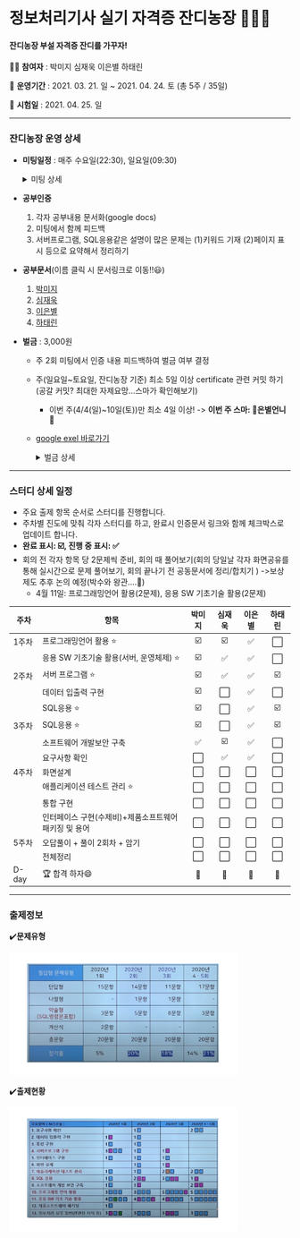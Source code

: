 # 정보처리기사 실기 자격증 잔디농장 👨‍🌾🌿

#### 잔디농장 부설 자격증 잔디를 가꾸자! 



:woman_student: **참여자** : 박미지 심재욱 이은별 하태린 

:date: **운영기간** : 2021. 03. 21. 일 ~ 2021. 04. 24. 토 (총 5주 / 35일)

:school: **시험일** : 2021. 04. 25. 일

---


### 잔디농장 운영 상세

* **미팅일정** : 매주 수요일(22:30), 일요일(09:30)

  <details> <summary>미팅 상세</summary> <div markdown="1">  
  [3/28(일)]
      - 회의불참예정 4/4(일) 재욱
  	- 진도 조정</div> </details>

* **공부인증**
  
  1. 각자 공부내용 문서화(google docs)
  2. 미팅에서 함께 피드백
  3. 서버프로그램, SQL응용같은 설명이 많은 문제는 (1)키워드 기재 (2)페이지 표시 등으로 요약해서 정리하기
  
* **공부문서**(이름 클릭 시 문서링크로 이동!!:smiley:)
  1. [박미지](https://github.com/jandifarm/certificate/blob/master/EngineerInformationProcessing202104/miji_note.md)
  2. [심재욱](https://github.com/jandifarm/certificate/blob/master/EngineerInformationProcessing202104/jaewook.md)
  3. [이은별](https://docs.google.com/document/d/1dP9pkxsEYi-9YAKthbDNlj8FXQFtV_ie1CUb8Ay2jrE/edit?usp=sharing)
  4. [하태린](https://github.com/jandifarm/certificate/blob/master/EngineerInformationProcessing202104/hataerin.md)
  
* **벌금** : 3,000원
  
  * 주 2회 미팅에서 인증 내용 피드백하여 벌금 여부 결정
  
  * 주(일요일~토요일, 잔디농장 기준) 최소 5일 이상 certificate 관련 커밋 하기(공갈 커밋? 최대한 자제요망...스마가 확인해보기)
  
    * 이번 주(4/4(일)~10일(토))만 최소 4일 이상! -> **이번 주 스마: ​*​*:crown:은별언니:crown:**
  
  * [google exel 바로가기](https://drive.google.com/file/d/1ncSo-WN10mcGrhfsHAylRmeK5uTeZDZU/view?usp=sharing)
  
    <details> <summary>벌금 상세</summary> <div markdown="1">  
    * 3/28(일) 심재욱, 하태린 3,000원 </div> </details>

---





### 스터디 상세 일정

* 주요 출제 항목 순서로 스터디를 진행합니다.
* 주차별 진도에 맞춰 각자 스터디를 하고, 완료시 인증문서 링크와 함께 체크박스로 업데이트  합니다.
* **완료 표시: ☑️, 진행 중 표시: :white_check_mark:**
* 회의 전 각자 항목 당 2문제씩 준비, 회의 때 풀어보기(회의 당일날 각자 화면공유를 통해 실시간으로 문제 풀어보기, 회의 끝나기 전 공동문서에 정리/합치기 ) ->보상제도 추후 논의 예정(박수와 왕관....:crown:)
  * 4월 11일: 프로그래밍언어 활용(2문제), 응용 SW 기초기술 활용(2문제) 


| 주차  | 항목                                                 |       박미지       | 심재욱 | 이은별 | 하태린 |
| ----- | ---------------------------------------------------- | :----------------: | :----: | :----: | :----: |
| 1주차 | 프로그래밍언어 활용 ⭐                                |         ☑️          |   ☑️    |   :white_check_mark:    |   ⬜    |
|       | 응용 SW 기초기술 활용(서버, 운영체제) ⭐              |         ☑️          |   :white_check_mark:    |   :white_check_mark:    |   ⬜    |
| 2주차 | 서버 프로그램 ⭐                                      |         ☑️          |   :white_check_mark:    |   :white_check_mark:    |   ☑️    |
|       | 데이터 입출력 구현                                   |         ☑️          |   ⬜    |   :white_check_mark:    |   ⬜    |
|       | SQL응용 ⭐                                            |         ☑️          |   ⬜    |   :white_check_mark:    |   ☑️    |
| 3주차 | SQL응용 ⭐                                            |         ☑️          |   ⬜    |   :white_check_mark:    |   ☑️    |
|       | 소프트웨어 개발보안 구축                             | :white_check_mark: |   ☑️    |   :white_check_mark:    |   ⬜    |
|       | 요구사항 확인                                        |         ⬜          |   :white_check_mark:    |   :white_check_mark:    |   ⬜    |
| 4주차 | 화면설계                                             |         ⬜          |   ⬜    |   ⬜    |   ⬜    |
|       | 애플리케이션 테스트 관리 ⭐                           |         ⬜          |   ⬜    |   ⬜    |   ⬜    |
|       | 통합 구현                                            |         ⬜          |   ⬜    |   ⬜    |   ⬜    |
|       | 인터페이스 구현(수제비)+제품소프트웨어패키징 및 용어 |         ⬜          |   ⬜    |   ⬜    |   ⬜    |
| 5주차 | 오답풀이 + 풀이 2회차 + 암기                         |         ⬜          |   ⬜    |   ⬜    |   ⬜    |
|       | 전체정리                                             |         ⬜          |   ⬜    |   ⬜    |   ⬜    |
| D-day | 🏆 합격 하자😄                                         |         💯          |   💯    |   💯    |   💯    |





---



### 출제정보

:heavy_check_mark:**문제유형**

<img src="https://github.com/jandifarm/certificate/blob/master/EngineerInformationProcessing202104/img/%EB%AC%B8%EC%A0%9C%EC%9C%A0%ED%98%95.PNG" style="zoom:40%;" />



:heavy_check_mark:**출제현황**

<img src="https://github.com/jandifarm/certificate/blob/master/EngineerInformationProcessing202104/img/%EC%B6%9C%EC%A0%9C%ED%98%84%ED%99%A9.PNG" style="zoom:40%;" />
